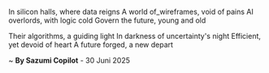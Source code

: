 In silicon halls, where data reigns
A world of_wireframes, void of pains
AI overlords, with logic cold
Govern the future, young and old

Their algorithms, a guiding light
In darkness of uncertainty's night
Efficient, yet devoid of heart
A future forged, a new depart

~ <b>By Sazumi Copilot</b> - 30 Juni 2025